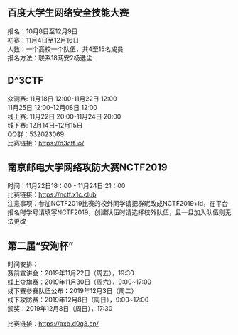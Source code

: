 ## 百度大学生网络安全技能大赛

报名：10月8日至12月9日  
初赛：11月4日至12月16日  
人数：一个高校一个队伍，共4至15名成员   
报名方法：联系18网安2杨逸尘



## D^3CTF
 
众测赛:	11月18日 12:00-11月22日 12:00  
11月25日 12:00-12月08日 12:00  
线上赛:	11月22日 20:00-11月24日 20:00  
线下赛:	12月14日-12月15日  
QQ群：532023069   
比赛链接：https://d3ctf.io/    



## 南京邮电大学网络攻防大赛NCTF2019

时间：11月22日18：00 - 11月24日 21：00  
比赛链接：https://nctf.x1c.club  
注意事项：参加NCTF2019比赛的校外同学请把群昵改成NCTF2019+id，在平台报名时学号请填写NCTF2019，创建队伍时请选择校外队伍，且一旦加入队伍则无法更改


## 第二届“安洵杯”

时间安排：  
赛前宣讲会：2019年11月22日（周五），19:30  
线上夺旗赛：2019年11月30日（周六），9:00~17:00  
线下赛参赛队伍公布：2019年12月3日（周二）  
线下攻防赛：2019年12月8日（周日），9:00~17:00  
颁奖：2019年12月8日（周日），17:30

比赛链接：https://axb.d0g3.cn/